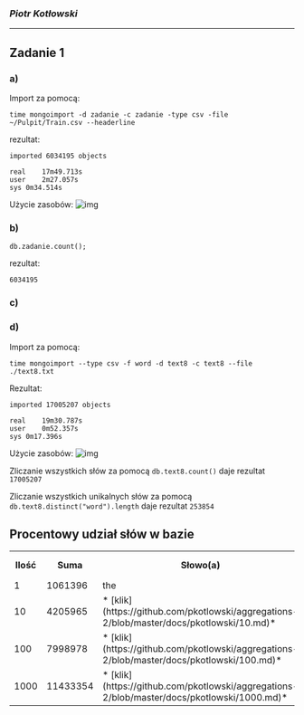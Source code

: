 ### *Piotr Kotłowski*

----

## Zadanie 1
### a)
Import za pomocą:
```
time mongoimport -d zadanie -c zadanie -type csv -file ~/Pulpit/Train.csv --headerline
```
rezultat:
```
imported 6034195 objects

real	17m49.713s
user	2m27.057s
sys	0m34.514s
```
Użycie zasobów:
![img](http://i44.tinypic.com/4tn5li.png)
### b)
```
db.zadanie.count();
```
rezultat:
```
6034195
```
### c)

### d)
Import za pomocą:
```
time mongoimport --type csv -f word -d text8 -c text8 --file ./text8.txt
```
Rezultat:
```
imported 17005207 objects

real	19m30.787s
user	0m52.357s
sys	0m17.396s
```
Użycie zasobów:
![img](http://tinypic.com/r/16i9swk/5)

Zliczanie wszystkich słów za pomocą ``` db.text8.count() ``` daje rezultat ``` 17005207 ```

Zliczanie wszystkich unikalnych słów za pomocą ``` db.text8.distinct("word").length ``` daje rezultat ``` 253854 ```


Procentowy udział słów w bazie
-------------

<table>
  <tr>
    <th>Ilość</th><th>Suma</th><th>Słowo(a)</th><th>Udział procentowy</th>
  </tr>
  <tr>
    <td>1</td><td>1061396</td><td>the</td><td>6,25%</td>
  </tr>
  <tr>
    <td>10</td><td>4205965</td><td>* [klik](https://github.com/pkotlowski/aggregations-2/blob/master/docs/pkotlowski/10.md)*
</td><td>24,73%</td>
  </tr>
 <tr>
    <td>100</td><td>7998978</td><td>* [klik](https://github.com/pkotlowski/aggregations-2/blob/master/docs/pkotlowski/100.md)*</td><td>47,03%</td>
  </tr>
 <tr>
    <td>1000</td><td>11433354</td><td>* [klik](https://github.com/pkotlowski/aggregations-2/blob/master/docs/pkotlowski/1000.md)*</td><td>67,23%</td>
  </tr>
</table>

